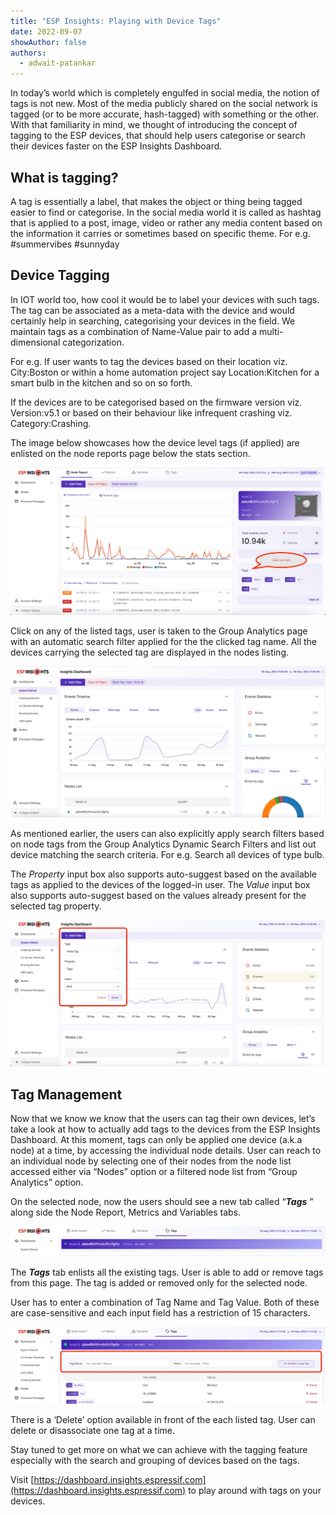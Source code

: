```yaml
---
title: "ESP Insights: Playing with Device Tags"
date: 2022-09-07
showAuthor: false
authors: 
  - adwait-patankar
---
```

In today’s world which is completely engulfed in social media, the notion of tags is not new. Most of the media publicly shared on the social network is tagged (or to be more accurate, hash-tagged) with something or the other. With that familiarity in mind, we thought of introducing the concept of tagging to the ESP devices, that should help users categorise or search their devices faster on the ESP Insights Dashboard.

## What is tagging?

A tag is essentially a label, that makes the object or thing being tagged easier to find or categorise. In the social media world it is called as hashtag that is applied to a post, image, video or rather any media content based on the information it carries or sometimes based on specific theme. For e.g. #summervibes #sunnyday

## Device Tagging

In IOT world too, how cool it would be to label your devices with such tags. The tag can be associated as a meta-data with the device and would certainly help in searching, categorising your devices in the field. We maintain tags as a combination of Name-Value pair to add a multi-dimensional categorization.

For e.g. If user wants to tag the devices based on their location viz. City:Boston or within a home automation project say Location:Kitchen for a smart bulb in the kitchen and so on so forth.

If the devices are to be categorised based on the firmware version viz. Version:v5.1 or based on their behaviour like infrequent crashing viz. Category:Crashing.

The image below showcases how the device level tags (if applied) are enlisted on the node reports page below the stats section.

![](img/esp-1.webp)

Click on any of the listed tags, user is taken to the Group Analytics page with an automatic search filter applied for the the clicked tag name. All the devices carrying the selected tag are displayed in the nodes listing.

![](img/esp-2.webp)

As mentioned earlier, the users can also explicitly apply search filters based on node tags from the Group Analytics Dynamic Search Filters and list out device matching the search criteria. For e.g. Search all devices of type bulb.

The *Property* input box also supports auto-suggest based on the available tags as applied to the devices of the logged-in user. The *Value* input box also supports auto-suggest based on the values already present for the selected tag property.

![](img/esp-3.webp)

## Tag Management

Now that we know we know that the users can tag their own devices, let’s take a look at how to actually add tags to the devices from the ESP Insights Dashboard. At this moment, tags can only be applied one device (a.k.a node) at a time, by accessing the individual node details. User can reach to an individual node by selecting one of their nodes from the node list accessed either via “Nodes” option or a filtered node list from “Group Analytics” option.

On the selected node, now the users should see a new tab called “__*Tags*__ ” along side the Node Report, Metrics and Variables tabs.

![](img/esp-4.webp)

The __*Tags*__  tab enlists all the existing tags. User is able to add or remove tags from this page. The tag is added or removed only for the selected node.

User has to enter a combination of Tag Name and Tag Value. Both of these are case-sensitive and each input field has a restriction of 15 characters.

![](img/esp-5.webp)

There is a ‘Delete’ option available in front of the each listed tag. User can delete or disassociate one tag at a time.

Stay tuned to get more on what we can achieve with the tagging feature especially with the search and grouping of devices based on the tags.

Visit [https://dashboard.insights.espressif.com](https://dashboard.insights.espressif.com) to play around with tags on your devices.
